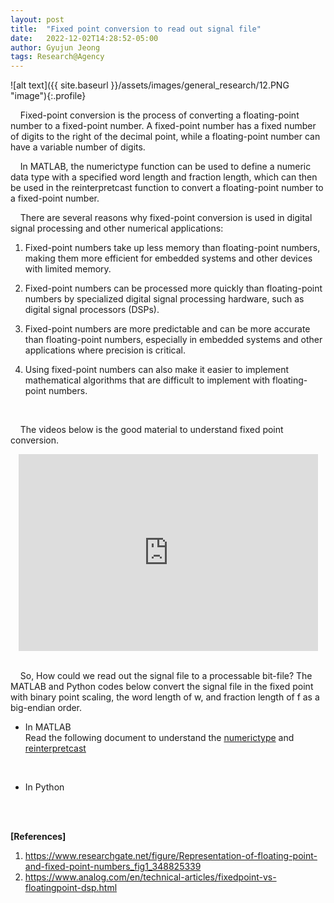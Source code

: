 ```yaml
---
layout: post
title:  "Fixed point conversion to read out signal file"
date:   2022-12-02T14:28:52-05:00
author: Gyujun Jeong
tags: Research@Agency
---
```


![alt text]({{ site.baseurl }}/assets/images/general_research/12.PNG "image"){:.profile}<br>

&nbsp;&nbsp;&nbsp;&nbsp;Fixed-point conversion is the process of converting a floating-point number to a fixed-point number. A fixed-point number has a fixed number of digits to the right of the decimal point, while a floating-point number can have a variable number of digits.<br>

&nbsp;&nbsp;&nbsp;&nbsp;In MATLAB, the numerictype function can be used to define a numeric data type with a specified word length and fraction length, which can then be used in the reinterpretcast function to convert a floating-point number to a fixed-point number.<br>

&nbsp;&nbsp;&nbsp;&nbsp;There are several reasons why fixed-point conversion is used in digital signal processing and other numerical applications:<br>

1. Fixed-point numbers take up less memory than floating-point numbers, making them more efficient for embedded systems and other devices with limited memory.

2. Fixed-point numbers can be processed more quickly than floating-point numbers by specialized digital signal processing hardware, such as digital signal processors (DSPs).

3. Fixed-point numbers are more predictable and can be more accurate than floating-point numbers, especially in embedded systems and other applications where precision is critical.

4. Using fixed-point numbers can also make it easier to implement mathematical algorithms that are difficult to implement with floating-point numbers.
<br>

&nbsp;&nbsp;&nbsp;&nbsp;The videos below is the good material to understand fixed point conversion.<br>
<center><iframe width="95%" height="315" src="https://www.youtube.com/embed/kUNVW-mal0A" frameborder="0" allowfullscreen></iframe></center><br>


&nbsp;&nbsp;&nbsp;&nbsp;So, How could we read out the signal file to a processable bit-file? The MATLAB and Python codes below convert the signal file in the fixed point with binary point scaling, the word length of w, and fraction length of f as a big-endian order.
<br>
  
- In MATLAB<br>
Read the following document to understand the <a href="https://www.mathworks.com/help/fixedpoint/ref/embedded.numerictype.html">numerictype</a>
and <a href="https://www.mathworks.com/help/fixedpoint/ref/reinterpretcast.html?s_tid=doc_ta#d124e162564">reinterpretcast</a><br>

<script src="https://gist.github.com/gyulab/fe4be0a81a473eda5a344d1ad5779c5c.js"></script>
<br>
  
- In Python<br>

<script src="https://gist.github.com/gyulab/c5c47615111e88463c299d5658c6a8c2.js"></script>


<br><br>

<b>[References]</b>
1. https://www.researchgate.net/figure/Representation-of-floating-point-and-fixed-point-numbers_fig1_348825339
2. https://www.analog.com/en/technical-articles/fixedpoint-vs-floatingpoint-dsp.html
